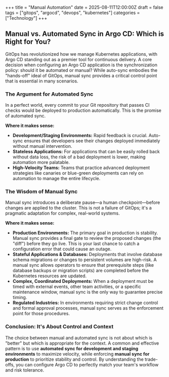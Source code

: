 +++
title = "Manual Automation"
date = 2025-08-11T12:00:00Z
draft = false
tags = ["gitops", "argocd", "devops", "kubernetes"]
categories = ["Technology"]
+++

## Manual vs. Automated Sync in Argo CD: Which is Right for You?

GitOps has revolutionized how we manage Kubernetes applications, with Argo CD standing out as a premier tool for continuous delivery. A core decision when configuring an Argo CD application is the synchronization policy: should it be automated or manual? While auto-sync embodies the "hands-off" ideal of GitOps, manual sync provides a critical control point that is essential in many scenarios.

### The Argument for Automated Sync

In a perfect world, every commit to your Git repository that passes CI checks would be deployed to production automatically. This is the promise of automated sync.

**Where it makes sense:**
*   **Development/Staging Environments:** Rapid feedback is crucial. Auto-sync ensures that developers see their changes deployed immediately without manual intervention.
*   **Stateless Applications:** For applications that can be easily rolled back without data loss, the risk of a bad deployment is lower, making automation more palatable.
*   **High-Velocity Teams:** Teams that practice advanced deployment strategies like canaries or blue-green deployments can rely on automation to manage the entire lifecycle.

### The Wisdom of Manual Sync

Manual sync introduces a deliberate pause—a human checkpoint—before changes are applied to the cluster. This is not a failure of GitOps; it's a pragmatic adaptation for complex, real-world systems.

**Where it makes sense:**
*   **Production Environments:** The primary goal in production is stability. Manual sync provides a final gate to review the proposed changes (the "diff") before they go live. This is your last chance to catch a configuration error that could cause an outage.
*   **Stateful Applications & Databases:** Deployments that involve database schema migrations or changes to persistent volumes are high-risk. A manual sync allows operators to ensure that prerequisite steps (like database backups or migration scripts) are completed before the Kubernetes resources are updated.
*   **Complex, Coordinated Deployments:** When a deployment must be timed with external events, other team activities, or a specific maintenance window, manual sync is the only way to guarantee precise timing.
*   **Regulated Industries:** In environments requiring strict change control and formal approval processes, manual sync serves as the enforcement point for those procedures.

### Conclusion: It's About Control and Context

The choice between manual and automated sync is not about which is "better" but which is appropriate for the context. A common and effective pattern is to use **automated sync for development and staging environments** to maximize velocity, while enforcing **manual sync for production** to prioritize stability and control. By understanding the trade-offs, you can configure Argo CD to perfectly match your team's workflow and risk tolerance.
